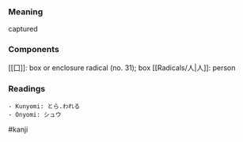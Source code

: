 ### Meaning

captured

### Components

[[囗]]: box or enclosure radical (no. 31); box [[Radicals/人|人]]: person

### Readings

```
- Kunyomi: とら.われる
- Onyomi: シュウ
```

#kanji